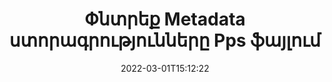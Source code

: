 ---
############################# Static ############################
layout: "auto-gen-signature"
date: 2022-03-01T15:12:22
draft: false
operation: Search
signaturetype: Metadata
fileformat: Pps
productName: .NET
lang: hy
productCode: net
otherformats: pdf doc docx docm dot dotm dotx odt ott rtf xls xlsx xlsm xlsb csv ods ots xltx xltm ppt pptx pps ppsx odp otp potx potm pptm ppsm png jpg bmp gif tiff svg webp wmf
breadcrumb: Search Metadata signatures at Pps with C#

############################# Head ############################
head_title: "Որոնեք Metadata ստորագրությունները Pps ֆայլում C#-ում"
head_description: "Օգտագործեք .NET՝ Metadata ստորագրությունները Pps ֆայլերում մի քանի տող կոդով որոնելու համար:"

############################# Header ############################
title: "Փնտրեք Metadata ստորագրությունները Pps ֆայլում"
description: ".NET բնօրինակ API-ն թույլ է տալիս որոնել Metadata ստորագրություններ արդեն ստորագրված Pps ֆայլերում: Կատարեք էլեկտրոնային ստորագրության առաջադեմ որոնում ձեր Pps փաստաթղթերում՝ օգտագործելով մի քանի տող կոդ:"
bg_image: "https://cms.admin.containerize.com/templates/aspose/App_Themes/V3/images/bg/header1.png"
bg_overlay: false
button:
    enable: true

############################# SubMenu ############################
submenu:
    enable: true

    left:
        img_alt: "GroupDocs.Signature for .NET"
        image: "https://cms.admin.containerize.com/templates/groupdocs/images/product-logos/90x90-noborder/groupdocsature-net.png"
        product: "GroupDocs.Signature"
        platform: ".NET"



############################# About ############################
about:
    enable: true
    title: "GroupDocs.Signature for .NET API-ի մասին"
    content: |
        [GroupDocs.Signature for .NET](https://products.groupdocs.com/signature/net/) տրամադրում է .NET API փաստաթղթերի մշակման համար՝ օգտագործելով տարբեր տեսակի ստորագրություններ, ինչպիսիք են տեքստերը, պատկերները, թվային վկայագրերը, շտրիխ կոդերը, QR-կոդերը, դրոշմանիշները կամ մետատվյալները: Օգտատերերը կարող են ավելացնել, ջնջել, թարմացնել, հաստատել կամ որոնել էլեկտրոնային ստորագրությունները PDF ֆայլերում, MS Word փաստաթղթերում, MS Excel աշխատանքային գրքույկներում, MS PowerPoint-ի շնորհանդեսներում, Adobe Photoshop ֆայլերում և պատկերի տարբեր ձևաչափերում՝ անհրաժեշտության դեպքում ստորագրությունների հատկությունները հարմարեցնելու համար լրացուցիչ աջակցությամբ:
    

############################# Steps ############################
steps:
    enable: true
    title_left: "Ինչպես որոնել Metadata ստորագրությունները Pps-ում"
    content_left: |
        [GroupDocs.Signature for .NET](https://products.groupdocs.com/signature/net/) հեշտացնում է .NET ծրագրավորողների համար որոնել Metadata ստորագրությունները Pps ֆայլերում իրենց հավելվածներից` իրականացնելով մի քանի հեշտ քայլեր:
        
        * Ստեղծեք Signature դասի նոր օրինակ և փոխանցեք աղբյուրի փաստաթղթի ուղին որպես կոնստրուկտորի պարամետր:
        * Ստեղծեք SearchOptions օբյեկտը ձեր պահանջներին համապատասխան և նշեք որոնման տարբերակները:
        * Զանգահարեք «Signature» դասի օրինակի որոնման մեթոդը և փոխանցեք «SearchOptions»-ը:
        * Որոնման արդյունքները մշակեք ձեր պահանջներին համապատասխան:

    title_right: "Համակարգի պահանջները"
    content_right: |
        GroupDocs.Signature for .NET-ն աջակցվում է բոլոր հիմնական հարթակներում և օպերացիոն համակարգերում: Նախքան ստորև նշված կոդը գործարկելը, խնդրում ենք համոզվել, որ ձեր համակարգում տեղադրված են հետևյալ նախադրյալները.

        * Օպերացիոն համակարգեր՝ Microsoft Windows, Linux, MacOS
        * Մշակման միջավայրեր՝ Microsoft Visual Studio, Xamarin, MonoDevelop
        * Frameworks: .NET Framework, .NET Standard, .NET Core, Mono
        * Ներբեռնեք GroupDocs.Signature for .NET-ի վերջին տարբերակը [Nuget]-ից (https://www.nuget.org/packages/groupdocs.signature)
         
    code: |
        ```csharp    
        
        // Set up input Pps file
        string filePath = "input.pps";

        // Instantiate Signature for input file
        using (var signature = new GroupDocs.Signature.Signature(filePath))
        {
                // search for Metadata signatures in Pps document
                List<PresentationMetadataSignature> signatures = signature.Search<PresentationMetadataSignature>(SignatureType.Metadata);

                // process signatures which were found 
                foreach (PresentationMetadataSignature item in signatures)
                {
                    //...
                }
        }

        ```

############################# Demos ############################
demos:
    enable: true
    title: "Որոնեք Metadata էլեկտրոնային ստորագրություններ Live Demo"
    content: |
       Փնտրեք փաստաթղթում Pps ֆայլերի տարբեր էլեկտրոնային ստորագրություններ հենց հիմա՝ այցելելով [GroupDocs.Signature App](https://products.groupdocs.app/signature/family) կայքը:

        
############################# More Formats ############################
more_formats:
    enable: true
    title: "Որոնեք այլ Metadata ստորագրություններ՝ օգտագործելով C#"
    content: |
        "Էլեկտրոնային ստորագրությունների որոնում տարբեր փաստաթղթերում: Գտեք ստորագրություններ հանրաճանաչ ֆայլերի ձևաչափերից, ինչպես ցույց է տրված ստորև:"
    format: 
           
       
back_to_top:
    enable: true
---